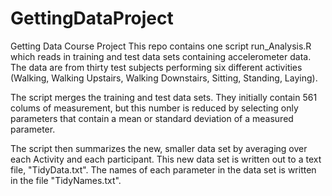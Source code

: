 # GettingDataProject
Getting Data Course Project
This repo contains one script run_Analysis.R which reads in training and test data sets containing accelerometer data.  The data are from thirty test subjects performing six different activities (Walking, Walking Upstairs, Walking Downstairs, Sitting, Standing, Laying).

The script merges the training and test data sets. They initially contain 561 colums of measurement, but this number is reduced by selecting only parameters that contain a mean or standard deviation of a measured parameter.

The script then summarizes the new, smaller data set by averaging over each Activity and each participant.  This new data set is written out to a text file, "TidyData.txt".  The names of each parameter in the data set is written in the file "TidyNames.txt".